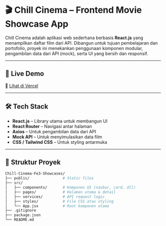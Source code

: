 # 🎬 Chill Cinema – Frontend Movie Showcase App

Chill Cinema adalah aplikasi web sederhana berbasis **React.js** yang menampilkan daftar film dari API. Dibangun untuk tujuan pembelajaran dan portofolio, proyek ini menekankan penggunaan komponen modular, pengambilan data dari API (mock), serta UI yang bersih dan responsif.

---

## 🚀 Live Demo

🔗 [Lihat di Vercel](https://chill-cinema-fe3-showcases.vercel.app/)

---

## 🛠️ Tech Stack

- **React.js** – Library utama untuk membangun UI
- **React Router** – Navigasi antar halaman
- **Axios** – Untuk pengambilan data dari API
- **Mock API** – Untuk menyimulasikan data film
- **CSS / Tailwind CSS** – Untuk styling antarmuka 

---

## 📂 Struktur Proyek

```bash
Chill-Cinema-Fe3-Showcases/
├── public/               # Static files
├── src/
│   ├── components/       # Komponen UI (navbar, card, dll)
│   ├── pages/            # Halaman utama & detail
│   ├── services/         # API request logic
│   ├── styles/           # File CSS atau styling
│   └── App.jsx           # Root komponen utama
├── .gitignore
├── package.json
└── README.md
